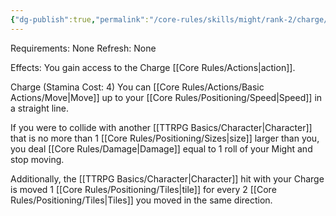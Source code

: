 ```yaml
---
{"dg-publish":true,"permalink":"/core-rules/skills/might/rank-2/charge/"}
---
```


Requirements: None
Refresh: None

Effects:
You gain access to the Charge [[Core Rules/Actions\|action]].

Charge (Stamina Cost: 4)
You can [[Core Rules/Actions/Basic Actions/Move\|Move]] up to your [[Core Rules/Positioning/Speed\|Speed]] in a straight line. 

If you were to collide with another [[TTRPG Basics/Character\|Character]] that is no more than 1 [[Core Rules/Positioning/Sizes\|size]] larger than you, you deal [[Core Rules/Damage\|Damage]] equal to 1 roll of your Might and stop moving. 

Additionally, the [[TTRPG Basics/Character\|Character]] hit with your Charge is moved 1 [[Core Rules/Positioning/Tiles\|tile]] for every 2 [[Core Rules/Positioning/Tiles\|Tiles]] you moved in the same direction.
